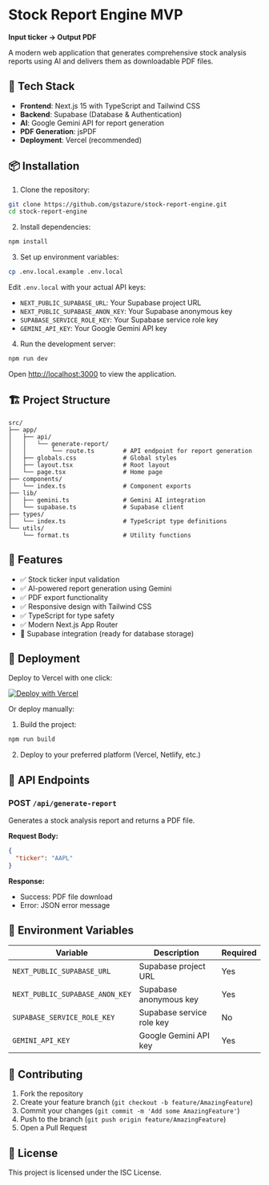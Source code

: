 # Stock Report Engine MVP

**Input ticker → Output PDF**

A modern web application that generates comprehensive stock analysis reports using AI and delivers them as downloadable PDF files.

## 🚀 Tech Stack

- **Frontend**: Next.js 15 with TypeScript and Tailwind CSS
- **Backend**: Supabase (Database & Authentication)
- **AI**: Google Gemini API for report generation
- **PDF Generation**: jsPDF
- **Deployment**: Vercel (recommended)

## 📦 Installation

1. Clone the repository:
```bash
git clone https://github.com/gstazure/stock-report-engine.git
cd stock-report-engine
```

2. Install dependencies:
```bash
npm install
```

3. Set up environment variables:
```bash
cp .env.local.example .env.local
```

Edit `.env.local` with your actual API keys:
- `NEXT_PUBLIC_SUPABASE_URL`: Your Supabase project URL
- `NEXT_PUBLIC_SUPABASE_ANON_KEY`: Your Supabase anonymous key
- `SUPABASE_SERVICE_ROLE_KEY`: Your Supabase service role key
- `GEMINI_API_KEY`: Your Google Gemini API key

4. Run the development server:
```bash
npm run dev
```

Open [http://localhost:3000](http://localhost:3000) to view the application.

## 🏗️ Project Structure

```
src/
├── app/
│   ├── api/
│   │   └── generate-report/
│   │       └── route.ts        # API endpoint for report generation
│   ├── globals.css             # Global styles
│   ├── layout.tsx              # Root layout
│   └── page.tsx                # Home page
├── components/
│   └── index.ts                # Component exports
├── lib/
│   ├── gemini.ts               # Gemini AI integration
│   └── supabase.ts             # Supabase client
├── types/
│   └── index.ts                # TypeScript type definitions
└── utils/
    └── format.ts               # Utility functions
```

## 🔧 Features

- ✅ Stock ticker input validation
- ✅ AI-powered report generation using Gemini
- ✅ PDF export functionality
- ✅ Responsive design with Tailwind CSS
- ✅ TypeScript for type safety
- ✅ Modern Next.js App Router
- 🔄 Supabase integration (ready for database storage)

## 🚀 Deployment

Deploy to Vercel with one click:

[![Deploy with Vercel](https://vercel.com/button)](https://vercel.com/new/clone?repository-url=https://github.com/gstazure/stock-report-engine)

Or deploy manually:

1. Build the project:
```bash
npm run build
```

2. Deploy to your preferred platform (Vercel, Netlify, etc.)

## 📝 API Endpoints

### POST `/api/generate-report`
Generates a stock analysis report and returns a PDF file.

**Request Body:**
```json
{
  "ticker": "AAPL"
}
```

**Response:**
- Success: PDF file download
- Error: JSON error message

## 🔑 Environment Variables

| Variable | Description | Required |
|----------|-------------|---------|
| `NEXT_PUBLIC_SUPABASE_URL` | Supabase project URL | Yes |
| `NEXT_PUBLIC_SUPABASE_ANON_KEY` | Supabase anonymous key | Yes |
| `SUPABASE_SERVICE_ROLE_KEY` | Supabase service role key | No |
| `GEMINI_API_KEY` | Google Gemini API key | Yes |

## 🤝 Contributing

1. Fork the repository
2. Create your feature branch (`git checkout -b feature/AmazingFeature`)
3. Commit your changes (`git commit -m 'Add some AmazingFeature'`)
4. Push to the branch (`git push origin feature/AmazingFeature`)
5. Open a Pull Request

## 📄 License

This project is licensed under the ISC License.
